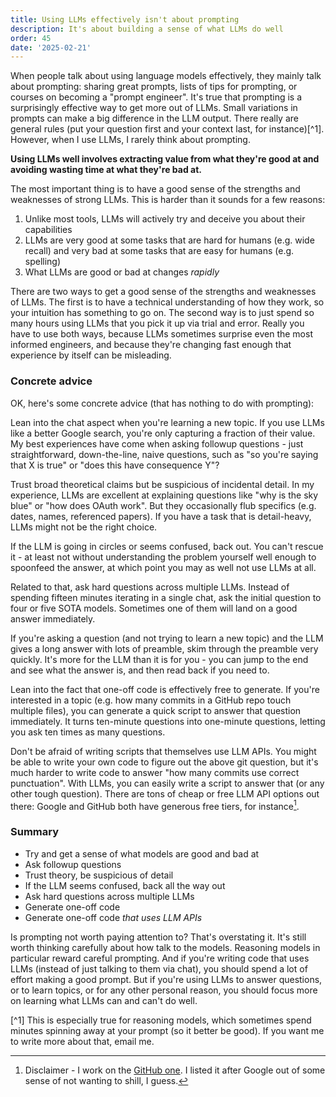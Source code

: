 ```yaml
---
title: Using LLMs effectively isn't about prompting
description: It's about building a sense of what LLMs do well
order: 45
date: '2025-02-21'
---
```


When people talk about using language models effectively, they mainly talk about prompting: sharing great prompts, lists of tips for prompting, or courses on becoming a "prompt engineer". It's true that prompting is a surprisingly effective way to get more out of LLMs. Small variations in prompts can make a big difference in the LLM output. There really are general rules (put your question first and your context last, for instance)[^1]. However, when I use LLMs, I rarely think about prompting.

**Using LLMs well involves extracting value from what they're good at and avoiding wasting time at what they're bad at.**

The most important thing is to have a good sense of the strengths and weaknesses of strong LLMs. This is harder than it sounds for a few reasons:

1. Unlike most tools, LLMs will actively try and deceive you about their capabilities
2. LLMs are very good at some tasks that are hard for humans (e.g. wide recall) and very bad at some tasks that are easy for humans (e.g. spelling)
3. What LLMs are good or bad at changes _rapidly_

There are two ways to get a good sense of the strengths and weaknesses of LLMs. The first is to have a technical understanding of how they work, so your intuition has something to go on. The second way is to just spend so many hours using LLMs that you pick it up via trial and error. Really you have to use both ways, because LLMs sometimes surprise even the most informed engineers, and because they're changing fast enough that experience by itself can be misleading.

### Concrete advice

OK, here's some concrete advice (that has nothing to do with prompting):

Lean into the chat aspect when you're learning a new topic. If you use LLMs like a better Google search, you're only capturing a fraction of their value. My best experiences have come when asking followup questions - just straightforward, down-the-line, naive questions, such as "so you're saying that X is true" or "does this have consequence Y"?

Trust broad theoretical claims but be suspicious of incidental detail. In my experience, LLMs are excellent at explaining questions like "why is the sky blue" or "how does OAuth work". But they occasionally flub specifics (e.g. dates, names, referenced papers). If you have a task that is detail-heavy, LLMs might not be the right choice.

If the LLM is going in circles or seems confused, back out. You can't rescue it - at least not without understanding the problem yourself well enough to spoonfeed the answer, at which point you may as well not use LLMs at all.

Related to that, ask hard questions across multiple LLMs. Instead of spending fifteen minutes iterating in a single chat, ask the initial question to four or five SOTA models. Sometimes one of them will land on a good answer immediately.

If you're asking a question (and not trying to learn a new topic) and the LLM gives a long answer with lots of preamble, skim through the preamble very quickly. It's more for the LLM than it is for you - you can jump to the end and see what the answer is, and then read back if you need to.

Lean into the fact that one-off code is effectively free to generate. If you're interested in a topic (e.g. how many commits in a GitHub repo touch multiple files), you can generate a quick script to answer that question immediately. It turns ten-minute questions into one-minute questions, letting you ask ten times as many questions.

Don't be afraid of writing scripts that themselves use LLM APIs. You might be able to write your own code to figure out the above git question, but it's much harder to write code to answer "how many commits use correct punctuation". With LLMs, you can easily write a script to answer that (or any other tough question). There are tons of cheap or free LLM API options out there: Google and GitHub both have generous free tiers, for instance[^2].

### Summary

- Try and get a sense of what models are good and bad at
- Ask followup questions
- Trust theory, be suspicious of detail
- If the LLM seems confused, back all the way out
- Ask hard questions across multiple LLMs
- Generate one-off code
- Generate one-off code _that uses LLM APIs_

Is prompting not worth paying attention to? That's overstating it. It's still worth thinking carefully about how talk to the models. Reasoning models in particular reward careful prompting. And if you're writing code that uses LLMs (instead of just talking to them via chat), you should spend a lot of effort making a good prompt. But if you're using LLMs to answer questions, or to learn topics, or for any other personal reason, you should focus more on learning what LLMs can and can't do well.

[^1] This is especially true for reasoning models, which sometimes spend minutes spinning away at your prompt (so it better be good). If you want me to write more about that, email me.

[^2]: Disclaimer - I work on the [GitHub one](https://github.com/marketplace/models). I listed it after Google out of some sense of not wanting to shill, I guess.